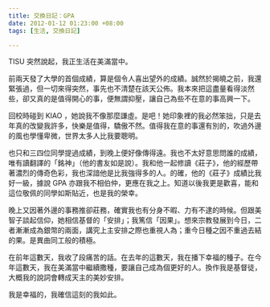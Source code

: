 ```yaml
---
title: 交換日記：GPA
date: 2012-01-12 01:23:00 +08:00
tags: [生活, 交換日記]

---
```


TISU 突然說起，我正生活在美滿當中。  
  
前兩天發了大學的首個成績，算是個令人喜出望外的成績。誠然於揭曉之前，我還緊張過，但一切來得突然，事先也不清楚在該天公佈。我本來把這盡量看得淡然些，卻又真的是值得開心的事，便無謂抑壓，讓自己為些不在意的事高興一下。  
  
 回校時碰到 KIAO ，她說我不像那麼謙虛。是吧！她印象裡的我必然笨拙，只是去年真的改變我許多，快樂是值得，驕傲不然。值得我在意的事還有別的，吹過外邊的風也學懂卑微，世界太多人比我要聰明。  
  
也只和三四位同學提過成績，到晚上便好像傳得遠。我也不太好意思問誰的成績，唯有讀翻譯的「銘神」（他的書友如是說）。我和他一起修讀《莊子》，他的經歷帶著濃烈的傳奇色彩，我也深諳他是比我強得多的人。的確，他的《莊子》成績比我好一級，據說 GPA 亦跟我不相伯仲，更應在我之上。知道以後我更是歡喜，能和這位敬佩的同學如斯貼近，也是我的榮幸。  
  
晚上又因著外邊的事務推卻莊務，確實我也有分身不暇、力有不逮的時候。但跟美智子談起信仰，她相信基督的「安排」；我篤信「因果」。想來宗教發展到今日，二者漸漸成為銀幣的兩面，講究上主安排之際也重視人為；重今日種之因不重過去結的果。是異曲同工般的積極。  
  
在前年這數天，我收了段痛苦的話。在去年的這數天，我在播下幸福的種子。在今年這數天，我在美滿當中繼續撒種，要讓自己成為個更好的人。換作我是基督徒，大概我的說詞會轉成天主的美妙安排。  
  
我是幸福的，我確信這刻的我如此。
